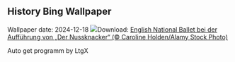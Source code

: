 ## History Bing Wallpaper
Wallpaper date: 2024-12-18
![](https://www.bing.com/th?id=OHR.NutcrackerBallet_DE-DE4788718607_UHD.jpg&w=1000)Download: [English National Ballet bei der Aufführung von „Der Nussknacker“ (© Caroline Holden/Alamy Stock Photo)](https://www.bing.com/th?id=OHR.NutcrackerBallet_DE-DE4788718607_UHD.jpg)

Auto get programm by LtgX
